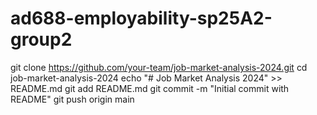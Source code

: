 # ad688-employability-sp25A2-group2
git clone https://github.com/your-team/job-market-analysis-2024.git
cd job-market-analysis-2024
echo "# Job Market Analysis 2024" >> README.md
git add README.md
git commit -m "Initial commit with README"
git push origin main
